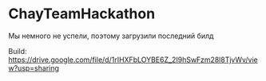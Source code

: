 # ChayTeamHackathon
Мы немного не успели, поэтому загрузили последний билд

Build:
https://drive.google.com/file/d/1rIHXFbLOYBE6Z_2I9hSwFzm28l8TjvWv/view?usp=sharing
